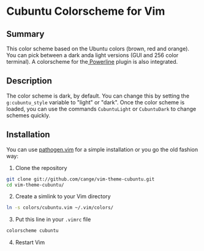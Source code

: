 # Cubuntu Colorscheme for Vim

## Summary
This color scheme based on the Ubuntu colors (brown, red and orange).
You can pick between a dark anda light versions (GUI and 256 color terminal).
A colorscheme for the[ Powerline](https://github.com/cubuntu/vim-powerline/network)
plugin is also integrated.

## Description
The color scheme is dark, by default. You can change this by setting the
`g:cubuntu_style` variable to "light" or "dark". Once the color scheme is
loaded, you can use the commands `CubuntuLight` or `CubuntuDark` to change
schemes quickly.

## Installation
You can use [pathogen.vim](https://github.com/tpope/vim-pathogen) for a
simple installation or you go the old fashion way:

1. Clone the repository

  ```bash
  git clone git://github.com/cange/vim-theme-cubuntu.git
  cd vim-theme-cubuntu/
  ```
2. Create a simlink to your Vim directory

  ```bash
  ln -s colors/cubuntu.vim ~/.vim/colors/
  ```
3. Put this line in your `.vimrc` file

  ```bash
  colorscheme cubuntu
  ```
4. Restart Vim
